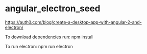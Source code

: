 # angular_electron_seed

https://auth0.com/blog/create-a-desktop-app-with-angular-2-and-electron/

To download dependencies run: npm install

To run electron: npm run electron

